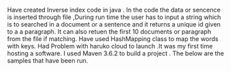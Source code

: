Have created Inverse index code in java .
  In the code the data or sencence is inserted through file ,During run time the user has to input
  a string which is to searched in a document or a sentence and it returns a unique id given to a
  a paragraph. It can also retuen the first 10 documents or paragraph from the file if matching.
  Have used HashMapping class to map the words with keys.
  Had Problem with haruko cloud to launch .It was my first time hosting a software.
  I used Maven 3.6.2 to build a project .
  The below are the samples that have been run.
